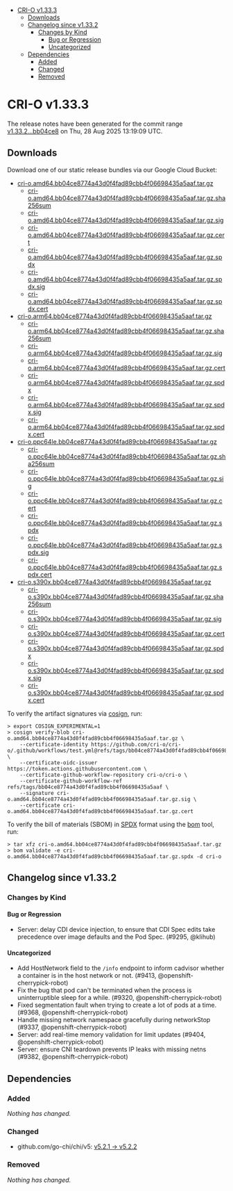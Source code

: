 - [CRI-O v1.33.3](#cri-o-v1333)
  - [Downloads](#downloads)
  - [Changelog since v1.33.2](#changelog-since-v1332)
    - [Changes by Kind](#changes-by-kind)
      - [Bug or Regression](#bug-or-regression)
      - [Uncategorized](#uncategorized)
  - [Dependencies](#dependencies)
    - [Added](#added)
    - [Changed](#changed)
    - [Removed](#removed)

# CRI-O v1.33.3

The release notes have been generated for the commit range
[v1.33.2...bb04ce8](https://github.com/cri-o/cri-o/compare/v1.33.2...v1.33.3) on Thu, 28 Aug 2025 13:19:09 UTC.

## Downloads

Download one of our static release bundles via our Google Cloud Bucket:

- [cri-o.amd64.bb04ce8774a43d0f4fad89cbb4f06698435a5aaf.tar.gz](https://storage.googleapis.com/cri-o/artifacts/cri-o.amd64.bb04ce8774a43d0f4fad89cbb4f06698435a5aaf.tar.gz)
  - [cri-o.amd64.bb04ce8774a43d0f4fad89cbb4f06698435a5aaf.tar.gz.sha256sum](https://storage.googleapis.com/cri-o/artifacts/cri-o.amd64.bb04ce8774a43d0f4fad89cbb4f06698435a5aaf.tar.gz.sha256sum)
  - [cri-o.amd64.bb04ce8774a43d0f4fad89cbb4f06698435a5aaf.tar.gz.sig](https://storage.googleapis.com/cri-o/artifacts/cri-o.amd64.bb04ce8774a43d0f4fad89cbb4f06698435a5aaf.tar.gz.sig)
  - [cri-o.amd64.bb04ce8774a43d0f4fad89cbb4f06698435a5aaf.tar.gz.cert](https://storage.googleapis.com/cri-o/artifacts/cri-o.amd64.bb04ce8774a43d0f4fad89cbb4f06698435a5aaf.tar.gz.cert)
  - [cri-o.amd64.bb04ce8774a43d0f4fad89cbb4f06698435a5aaf.tar.gz.spdx](https://storage.googleapis.com/cri-o/artifacts/cri-o.amd64.bb04ce8774a43d0f4fad89cbb4f06698435a5aaf.tar.gz.spdx)
  - [cri-o.amd64.bb04ce8774a43d0f4fad89cbb4f06698435a5aaf.tar.gz.spdx.sig](https://storage.googleapis.com/cri-o/artifacts/cri-o.amd64.bb04ce8774a43d0f4fad89cbb4f06698435a5aaf.tar.gz.spdx.sig)
  - [cri-o.amd64.bb04ce8774a43d0f4fad89cbb4f06698435a5aaf.tar.gz.spdx.cert](https://storage.googleapis.com/cri-o/artifacts/cri-o.amd64.bb04ce8774a43d0f4fad89cbb4f06698435a5aaf.tar.gz.spdx.cert)
- [cri-o.arm64.bb04ce8774a43d0f4fad89cbb4f06698435a5aaf.tar.gz](https://storage.googleapis.com/cri-o/artifacts/cri-o.arm64.bb04ce8774a43d0f4fad89cbb4f06698435a5aaf.tar.gz)
  - [cri-o.arm64.bb04ce8774a43d0f4fad89cbb4f06698435a5aaf.tar.gz.sha256sum](https://storage.googleapis.com/cri-o/artifacts/cri-o.arm64.bb04ce8774a43d0f4fad89cbb4f06698435a5aaf.tar.gz.sha256sum)
  - [cri-o.arm64.bb04ce8774a43d0f4fad89cbb4f06698435a5aaf.tar.gz.sig](https://storage.googleapis.com/cri-o/artifacts/cri-o.arm64.bb04ce8774a43d0f4fad89cbb4f06698435a5aaf.tar.gz.sig)
  - [cri-o.arm64.bb04ce8774a43d0f4fad89cbb4f06698435a5aaf.tar.gz.cert](https://storage.googleapis.com/cri-o/artifacts/cri-o.arm64.bb04ce8774a43d0f4fad89cbb4f06698435a5aaf.tar.gz.cert)
  - [cri-o.arm64.bb04ce8774a43d0f4fad89cbb4f06698435a5aaf.tar.gz.spdx](https://storage.googleapis.com/cri-o/artifacts/cri-o.arm64.bb04ce8774a43d0f4fad89cbb4f06698435a5aaf.tar.gz.spdx)
  - [cri-o.arm64.bb04ce8774a43d0f4fad89cbb4f06698435a5aaf.tar.gz.spdx.sig](https://storage.googleapis.com/cri-o/artifacts/cri-o.arm64.bb04ce8774a43d0f4fad89cbb4f06698435a5aaf.tar.gz.spdx.sig)
  - [cri-o.arm64.bb04ce8774a43d0f4fad89cbb4f06698435a5aaf.tar.gz.spdx.cert](https://storage.googleapis.com/cri-o/artifacts/cri-o.arm64.bb04ce8774a43d0f4fad89cbb4f06698435a5aaf.tar.gz.spdx.cert)
- [cri-o.ppc64le.bb04ce8774a43d0f4fad89cbb4f06698435a5aaf.tar.gz](https://storage.googleapis.com/cri-o/artifacts/cri-o.ppc64le.bb04ce8774a43d0f4fad89cbb4f06698435a5aaf.tar.gz)
  - [cri-o.ppc64le.bb04ce8774a43d0f4fad89cbb4f06698435a5aaf.tar.gz.sha256sum](https://storage.googleapis.com/cri-o/artifacts/cri-o.ppc64le.bb04ce8774a43d0f4fad89cbb4f06698435a5aaf.tar.gz.sha256sum)
  - [cri-o.ppc64le.bb04ce8774a43d0f4fad89cbb4f06698435a5aaf.tar.gz.sig](https://storage.googleapis.com/cri-o/artifacts/cri-o.ppc64le.bb04ce8774a43d0f4fad89cbb4f06698435a5aaf.tar.gz.sig)
  - [cri-o.ppc64le.bb04ce8774a43d0f4fad89cbb4f06698435a5aaf.tar.gz.cert](https://storage.googleapis.com/cri-o/artifacts/cri-o.ppc64le.bb04ce8774a43d0f4fad89cbb4f06698435a5aaf.tar.gz.cert)
  - [cri-o.ppc64le.bb04ce8774a43d0f4fad89cbb4f06698435a5aaf.tar.gz.spdx](https://storage.googleapis.com/cri-o/artifacts/cri-o.ppc64le.bb04ce8774a43d0f4fad89cbb4f06698435a5aaf.tar.gz.spdx)
  - [cri-o.ppc64le.bb04ce8774a43d0f4fad89cbb4f06698435a5aaf.tar.gz.spdx.sig](https://storage.googleapis.com/cri-o/artifacts/cri-o.ppc64le.bb04ce8774a43d0f4fad89cbb4f06698435a5aaf.tar.gz.spdx.sig)
  - [cri-o.ppc64le.bb04ce8774a43d0f4fad89cbb4f06698435a5aaf.tar.gz.spdx.cert](https://storage.googleapis.com/cri-o/artifacts/cri-o.ppc64le.bb04ce8774a43d0f4fad89cbb4f06698435a5aaf.tar.gz.spdx.cert)
- [cri-o.s390x.bb04ce8774a43d0f4fad89cbb4f06698435a5aaf.tar.gz](https://storage.googleapis.com/cri-o/artifacts/cri-o.s390x.bb04ce8774a43d0f4fad89cbb4f06698435a5aaf.tar.gz)
  - [cri-o.s390x.bb04ce8774a43d0f4fad89cbb4f06698435a5aaf.tar.gz.sha256sum](https://storage.googleapis.com/cri-o/artifacts/cri-o.s390x.bb04ce8774a43d0f4fad89cbb4f06698435a5aaf.tar.gz.sha256sum)
  - [cri-o.s390x.bb04ce8774a43d0f4fad89cbb4f06698435a5aaf.tar.gz.sig](https://storage.googleapis.com/cri-o/artifacts/cri-o.s390x.bb04ce8774a43d0f4fad89cbb4f06698435a5aaf.tar.gz.sig)
  - [cri-o.s390x.bb04ce8774a43d0f4fad89cbb4f06698435a5aaf.tar.gz.cert](https://storage.googleapis.com/cri-o/artifacts/cri-o.s390x.bb04ce8774a43d0f4fad89cbb4f06698435a5aaf.tar.gz.cert)
  - [cri-o.s390x.bb04ce8774a43d0f4fad89cbb4f06698435a5aaf.tar.gz.spdx](https://storage.googleapis.com/cri-o/artifacts/cri-o.s390x.bb04ce8774a43d0f4fad89cbb4f06698435a5aaf.tar.gz.spdx)
  - [cri-o.s390x.bb04ce8774a43d0f4fad89cbb4f06698435a5aaf.tar.gz.spdx.sig](https://storage.googleapis.com/cri-o/artifacts/cri-o.s390x.bb04ce8774a43d0f4fad89cbb4f06698435a5aaf.tar.gz.spdx.sig)
  - [cri-o.s390x.bb04ce8774a43d0f4fad89cbb4f06698435a5aaf.tar.gz.spdx.cert](https://storage.googleapis.com/cri-o/artifacts/cri-o.s390x.bb04ce8774a43d0f4fad89cbb4f06698435a5aaf.tar.gz.spdx.cert)

To verify the artifact signatures via [cosign](https://github.com/sigstore/cosign), run:

```console
> export COSIGN_EXPERIMENTAL=1
> cosign verify-blob cri-o.amd64.bb04ce8774a43d0f4fad89cbb4f06698435a5aaf.tar.gz \
    --certificate-identity https://github.com/cri-o/cri-o/.github/workflows/test.yml@refs/tags/bb04ce8774a43d0f4fad89cbb4f06698435a5aaf \
    --certificate-oidc-issuer https://token.actions.githubusercontent.com \
    --certificate-github-workflow-repository cri-o/cri-o \
    --certificate-github-workflow-ref refs/tags/bb04ce8774a43d0f4fad89cbb4f06698435a5aaf \
    --signature cri-o.amd64.bb04ce8774a43d0f4fad89cbb4f06698435a5aaf.tar.gz.sig \
    --certificate cri-o.amd64.bb04ce8774a43d0f4fad89cbb4f06698435a5aaf.tar.gz.cert
```

To verify the bill of materials (SBOM) in [SPDX](https://spdx.org) format using the [bom](https://sigs.k8s.io/bom) tool, run:

```console
> tar xfz cri-o.amd64.bb04ce8774a43d0f4fad89cbb4f06698435a5aaf.tar.gz
> bom validate -e cri-o.amd64.bb04ce8774a43d0f4fad89cbb4f06698435a5aaf.tar.gz.spdx -d cri-o
```

## Changelog since v1.33.2

### Changes by Kind

#### Bug or Regression
 - Server: delay CDI device injection, to ensure that CDI Spec edits take precedence over image defaults and the Pod Spec. (#9295, @klihub)

#### Uncategorized
 - Add HostNetwork field to the `/info` endpoint to inform cadvisor whether a container is in the host network or not. (#9413, @openshift-cherrypick-robot)
 - Fix the bug that pod can't be terminated when the process is uninterruptible sleep for a while. (#9320, @openshift-cherrypick-robot)
 - Fixed segmentation fault when trying to create a lot of pods at a time. (#9368, @openshift-cherrypick-robot)
 - Handle missing network namespace gracefully during networkStop (#9337, @openshift-cherrypick-robot)
 - Server: add real-time memory validation for limit updates (#9404, @openshift-cherrypick-robot)
 - Server: ensure CNI teardown prevents IP leaks with missing netns (#9382, @openshift-cherrypick-robot)

## Dependencies

### Added
_Nothing has changed._

### Changed
- github.com/go-chi/chi/v5: [v5.2.1 → v5.2.2](https://github.com/go-chi/chi/compare/v5.2.1...v5.2.2)

### Removed
_Nothing has changed._
